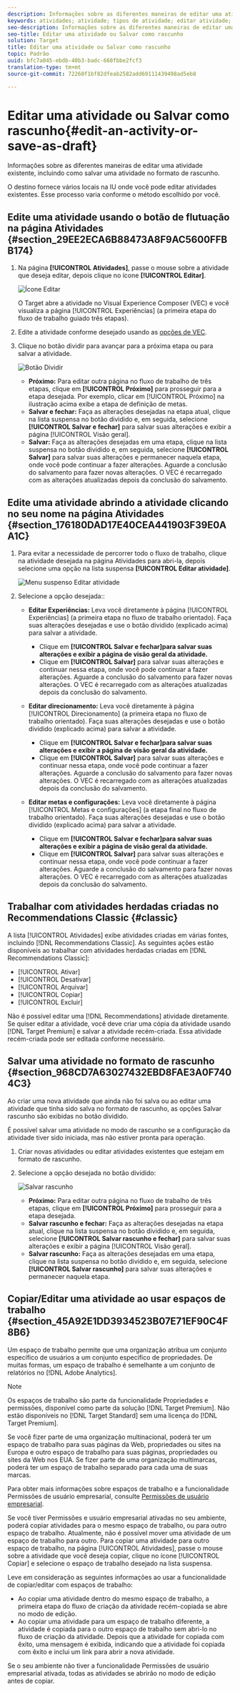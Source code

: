 ```yaml
---
description: Informações sobre as diferentes maneiras de editar uma atividade existente, incluindo como salvar uma atividade no formato de rascunho.
keywords: atividades; atividade; tipos de atividade; editar atividade; editar; rascunho
seo-description: Informações sobre as diferentes maneiras de editar uma atividade existente, incluindo como salvar uma atividade no formato de rascunho.
seo-title: Editar uma atividade ou Salvar como rascunho
solution: Target
title: Editar uma atividade ou Salvar como rascunho
topic: Padrão
uuid: bfc7a045-ebdb-40b3-badc-668fbbe2fcf3
translation-type: tm+mt
source-git-commit: 72260f1bf82dfeab2582add69111439498ad5eb8

---
```



# Editar uma atividade ou Salvar como rascunho{#edit-an-activity-or-save-as-draft}

Informações sobre as diferentes maneiras de editar uma atividade existente, incluindo como salvar uma atividade no formato de rascunho.

O destino fornece vários locais na IU onde você pode editar atividades existentes. Esse processo varia conforme o método escolhido por você.

## Edite uma atividade usando o botão de flutuação na página Atividades {#section_29EE2ECA6B88473A8F9AC5600FFBB174}

1. Na página **[!UICONTROL Atividades]**, passe o mouse sobre a atividade que deseja editar, depois clique no ícone **[!UICONTROL Editar]**.

   ![Ícone Editar](/help/c-activities/assets/hover_edit.png)

   O Target abre a atividade no Visual Experience Composer (VEC) e você visualiza a página [!UICONTROL Experiências] (a primeira etapa do fluxo de trabalho guiado três etapas).

1. Edite a atividade conforme desejado usando as [opções de VEC](/help/c-experiences/c-visual-experience-composer/viztarget-options.md).

1. Clique no botão dividir para avançar para a próxima etapa ou para salvar a atividade.

   ![Botão Dividir](/help/c-activities/assets/edit_split_button_2.png)

   * **Próximo:** Para editar outra página no fluxo de trabalho de três etapas, clique em **[!UICONTROL Próximo]** para prosseguir para a etapa desejada. Por exemplo, clicar em [!UICONTROL Próximo] na ilustração acima exibe a etapa de definição de metas.
   * **Salvar e fechar:** Faça as alterações desejadas na etapa atual, clique na lista suspensa no botão dividido e, em seguida, selecione **[!UICONTROL Salvar e fechar]** para salvar suas alterações e exibir a página [!UICONTROL Visão geral].
   * **Salvar:** Faça as alterações desejadas em uma etapa, clique na lista suspensa no botão dividido e, em seguida, selecione **[!UICONTROL Salvar]** para salvar suas alterações e permanecer naquela etapa, onde você pode continuar a fazer alterações. Aguarde a conclusão do salvamento para fazer novas alterações. O VEC é recarregado com as alterações atualizadas depois da conclusão do salvamento.

## Edite uma atividade abrindo a atividade clicando no seu nome na página Atividades {#section_176180DAD17E40CEA441903F39E0AA1C}

1. Para evitar a necessidade de percorrer todo o fluxo de trabalho, clique na atividade desejada na página Atividades para abri-la, depois selecione uma opção na lista suspensa **[!UICONTROL Editar atividade]**.

   ![Menu suspenso Editar atividade](/help/c-activities/assets/edit_activity.png)

1. Selecione a opção desejada::

   * **Editar Experiências:** Leva você diretamente à página [!UICONTROL Experiências] (a primeira etapa no fluxo de trabalho orientado). Faça suas alterações desejadas e use o botão dividido (explicado acima) para salvar a atividade.

      * Clique em **[!UICONTROL Salvar e fechar]para salvar suas alterações e exibir a página de visão geral da atividade.**
      * Clique em **[!UICONTROL Salvar]** para salvar suas alterações e continuar nessa etapa, onde você pode continuar a fazer alterações. Aguarde a conclusão do salvamento para fazer novas alterações. O VEC é recarregado com as alterações atualizadas depois da conclusão do salvamento.
   * **Editar direcionamento:** Leva você diretamente à página [!UICONTROL Direcionamento] (a primeira etapa no fluxo de trabalho orientado). Faça suas alterações desejadas e use o botão dividido (explicado acima) para salvar a atividade.

      * Clique em **[!UICONTROL Salvar e fechar]para salvar suas alterações e exibir a página de visão geral da atividade.**
      * Clique em **[!UICONTROL Salvar]** para salvar suas alterações e continuar nessa etapa, onde você pode continuar a fazer alterações. Aguarde a conclusão do salvamento para fazer novas alterações. O VEC é recarregado com as alterações atualizadas depois da conclusão do salvamento.
   * **Editar metas e configurações:** Leva você diretamente à página [!UICONTROL Metas e configurações] (a etapa final no fluxo de trabalho orientado). Faça suas alterações desejadas e use o botão dividido (explicado acima) para salvar a atividade.

      * Clique em **[!UICONTROL Salvar e fechar]para salvar suas alterações e exibir a página de visão geral da atividade.**
      * Clique em **[!UICONTROL Salvar]** para salvar suas alterações e continuar nessa etapa, onde você pode continuar a fazer alterações. Aguarde a conclusão do salvamento para fazer novas alterações. O VEC é recarregado com as alterações atualizadas depois da conclusão do salvamento.



## Trabalhar com atividades herdadas criadas no Recommendations Classic {#classic}

A lista [!UICONTROL Atividades] exibe atividades criadas em várias fontes, incluindo [!DNL Recommendations Classic]. As seguintes ações estão disponíveis ao trabalhar com atividades herdadas criadas em [!DNL Recommendations Classic]:

* [!UICONTROL Ativar]
* [!UICONTROL Desativar]
* [!UICONTROL Arquivar]
* [!UICONTROL Copiar]
* [!UICONTROL Excluir]

Não é possível editar uma [!DNL Recommendations] atividade diretamente. Se quiser editar a atividade, você deve criar uma cópia da atividade usando [!DNL Target Premium] e salvar a atividade recém-criada. Essa atividade recém-criada pode ser editada conforme necessário.

## Salvar uma atividade no formato de rascunho {#section_968CD7A63027432EBD8FAE3A0F7404C3}

Ao criar uma nova atividade que ainda não foi salva ou ao editar uma atividade que tinha sido salva no formato de rascunho, as opções Salvar rascunho são exibidas no botão dividido.

É possível salvar uma atividade no modo de rascunho se a configuração da atividade tiver sido iniciada, mas não estiver pronta para operação.

1. Criar novas atividades ou editar atividades existentes que estejam em formato de rascunho.
1. Selecione a opção desejada no botão dividido:

   ![Salvar rascunho](/help/c-activities/assets/save_draft.png)

   * **Próximo:** Para editar outra página no fluxo de trabalho de três etapas, clique em **[!UICONTROL Próximo]** para prosseguir para a etapa desejada.
   * **Salvar rascunho e fechar:** Faça as alterações desejadas na etapa atual, clique na lista suspensa no botão dividido e, em seguida, selecione **[!UICONTROL Salvar rascunho e fechar]** para salvar suas alterações e exibir a página [!UICONTROL Visão geral].
   * **Salvar rascunho:** Faça as alterações desejadas em uma etapa, clique na lista suspensa no botão dividido e, em seguida, selecione **[!UICONTROL Salvar rascunho]** para salvar suas alterações e permanecer naquela etapa.

## Copiar/Editar uma atividade ao usar espaços de trabalho {#section_45A92E1DD3934523B07E71EF90C4F8B6}

Um espaço de trabalho permite que uma organização atribua um conjunto específico de usuários a um conjunto específico de propriedades. De muitas formas, um espaço de trabalho é semelhante a um conjunto de relatórios no [!DNL Adobe Analytics].

>[!NOTE]
>
>Os espaços de trabalho são parte da funcionalidade Propriedades e permissões, disponível como parte da solução [!DNL Target Premium]. Não estão disponíveis no [!DNL Target Standard] sem uma licença do [!DNL Target Premium].

Se você fizer parte de uma organização multinacional, poderá ter um espaço de trabalho para suas páginas da Web, propriedades ou sites na Europa e outro espaço de trabalho para suas páginas, propriedades ou sites da Web nos EUA. Se fizer parte de uma organização multimarcas, poderá ter um espaço de trabalho separado para cada uma de suas marcas.

Para obter mais informações sobre espaços de trabalho e a funcionalidade Permissões de usuário empresarial, consulte [Permissões de usuário empresarial](../administrating-target/c-user-management/property-channel/property-channel.md#concept_E396B16FA2024ADBA27BC056138F9838).

Se você tiver Permissões e usuário empresarial ativadas no seu ambiente, poderá copiar atividades para o mesmo espaço de trabalho, ou para outro espaço de trabalho. Atualmente, não é possível mover uma atividade de um espaço de trabalho para outro. Para copiar uma atividade para outro espaço de trabalho, na página [!UICONTROL Atividades], passe o mouse sobre a atividade que você deseja copiar, clique no ícone [!UICONTROL Copiar] e selecione o espaço de trabalho desejado na lista suspensa.

Leve em consideração as seguintes informações ao usar a funcionalidade de copiar/editar com espaços de trabalho:

* Ao copiar uma atividade dentro do mesmo espaço de trabalho, a primeira etapa do fluxo de criação da atividade recém-copiada se abre no modo de edição.
* Ao copiar uma atividade para um espaço de trabalho diferente, a atividade é copiada para o outro espaço de trabalho sem abri-lo no fluxo de criação da atividade. Depois que a atividade for copiada com êxito, uma mensagem é exibida, indicando que a atividade foi copiada com êxito e inclui um link para abrir a nova atividade.

Se o seu ambiente não tiver a funcionalidade Permissões de usuário empresarial ativada, todas as atividades se abrirão no modo de edição antes de copiar.
